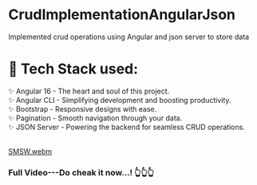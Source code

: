 # CrudImplementationAngularJson
Implemented crud operations using Angular and json server to store data


# 🧰 Tech Stack used: <br>

✨ Angular 16 - The heart and soul of this project. <br>
✨ Angular CLI - Simplifying development and boosting productivity. <br>
✨ Bootstrap - Responsive designs with ease.<br>
✨ Pagination - Smooth navigation through your data. <br>
✨ JSON Server - Powering the backend for seamless CRUD operations. <br>
<br>

[SMSW.webm](https://github.com/ShivamVishw/CrudImplementationAngularJson/assets/106417521/bf1b7d5a-7b5a-43e9-9d0e-d5e3bd5d5a48)
<h3 class="w-title">Full Video---Do cheak it now...! 👆👆👆</h3>
